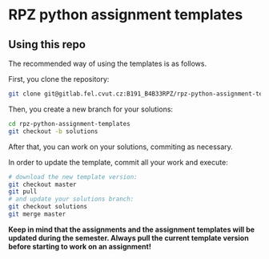 # RPZ python assignment templates
## Using this repo
The recommended way of using the templates is as follows.

First, you clone the repository:
```bash
git clone git@gitlab.fel.cvut.cz:B191_B4B33RPZ/rpz-python-assignment-templates.git
```

Then, you create a new branch for your solutions:
```bash
cd rpz-python-assignment-templates
git checkout -b solutions
```

After that, you can work on your solutions, commiting as necessary.

In order to update the template, commit all your work and execute:
```bash
# download the new template version:
git checkout master
git pull
# and update your solutions branch:
git checkout solutions
git merge master
```

**Keep in mind that the assignments and the assignment templates will be updated during the semester.  Always pull the current template version before starting to work on an assignment!**
